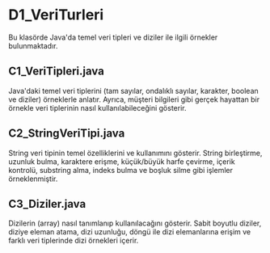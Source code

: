 # D1_VeriTurleri

Bu klasörde Java'da temel veri tipleri ve diziler ile ilgili örnekler bulunmaktadır.

## C1_VeriTipleri.java
Java'daki temel veri tiplerini (tam sayılar, ondalıklı sayılar, karakter, boolean ve diziler) örneklerle anlatır. Ayrıca, müşteri bilgileri gibi gerçek hayattan bir örnekle veri tiplerinin nasıl kullanılabileceğini gösterir.

## C2_StringVeriTipi.java
String veri tipinin temel özelliklerini ve kullanımını gösterir. String birleştirme, uzunluk bulma, karaktere erişme, küçük/büyük harfe çevirme, içerik kontrolü, substring alma, indeks bulma ve boşluk silme gibi işlemler örneklenmiştir.

## C3_Diziler.java
Dizilerin (array) nasıl tanımlanıp kullanılacağını gösterir. Sabit boyutlu diziler, diziye eleman atama, dizi uzunluğu, döngü ile dizi elemanlarına erişim ve farklı veri tiplerinde dizi örnekleri içerir. 